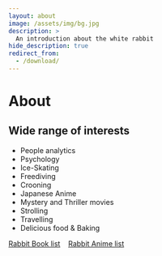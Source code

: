```yaml
---
layout: about
image: /assets/img/bg.jpg
description: >
  An introduction about the white rabbit
hide_description: true
redirect_from:
  - /download/
---
```


# About

<!--author-->
    
## Wide range of interests
- People analytics
- Psychology
- Ice-Skating
- Freediving
- Crooning
- Japanese Anime
- Mystery and Thriller movies
- Strolling
- Travelling
- Delicious food & Baking

[Rabbit Book list]    [Rabbit Anime list]



[Rabbit Book list]:https://www.goodreads.com/user/show/137411990-inez
[Rabbit Anime list]: https://myanimelist.net/animelist/lysuzune
